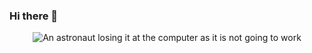 ### Hi there 👋
<div align="center">
    <p>
        <img src="https://giphy.com/embed/Rkis28kMJd1aE" alt="An astronaut losing it at the computer as it is not going to work" />
    </p>
</div>

<!--
**pastorZakaia/pastorZakaia** is a ✨ _special_ ✨ repository because its `README.md` (this file) appears on your GitHub profile.
![ An astronaut losing it at the computer as it refuses to work ] <iframe src="https://giphy.com/embed/Rkis28kMJd1aE" width="480" height="317" frameBorder="0" class="giphy-embed" allowFullScreen></iframe>
<p><a href="https://giphy.com/gifs/angry-broken-computers-Rkis28kMJd1aE">via GIPHY</a></p>
Here are some ideas to get you started:

- 🔭 I’m currently working on ...
- 🌱 I’m currently learning ...
- 👯 I’m looking to collaborate on ...
- 🤔 I’m looking for help with ...
- 💬 Ask me about ...
- 📫 How to reach me: ...
- 😄 Pronouns: They/Them...
- ⚡ Fun fact: ...
-->
